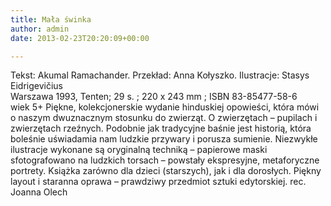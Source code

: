 ```yaml
---
title: Mała świnka
author: admin
date: 2013-02-23T20:20:09+00:00

---
```


  Tekst: Akumal Ramachander. Przekład: Anna Kołyszko. Ilustracje: Stasys Eidrigevičius<br /> Warszawa 1993, Tenten; 29 s. ; 220 x 243 mm ; ISBN 83-85477-58-6<br /> wiek 5+
Piękne, kolekcjonerskie wydanie hinduskiej opowieści, która mówi o naszym dwuznacznym stosunku do zwierząt. O zwierzętach – pupilach i zwierzętach rzeźnych. Podobnie jak tradycyjne baśnie jest historią, która boleśnie uświadamia nam ludzkie przywary i porusza sumienie. Niezwykłe ilustracje wykonane są oryginalną techniką – papierowe maski sfotografowano na ludzkich torsach – powstały ekspresyjne, metaforyczne portrety. Książka zarówno dla dzieci (starszych), jak i dla dorosłych. Piękny layout i staranna oprawa – prawdziwy przedmiot sztuki edytorskiej.
rec. Joanna Olech
